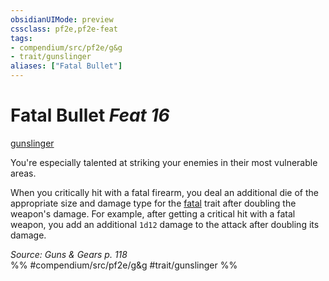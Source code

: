 ```yaml
---
obsidianUIMode: preview
cssclass: pf2e,pf2e-feat
tags:
- compendium/src/pf2e/g&g
- trait/gunslinger
aliases: ["Fatal Bullet"]
---
```

# Fatal Bullet  *Feat 16*  
[gunslinger](../../rules/traits/gunslinger-g-g.md)  


You're especially talented at striking your enemies in their most vulnerable areas.

When you critically hit with a fatal firearm, you deal an additional die of the appropriate size and damage type for the [fatal](../../rules/traits/fatal.md) trait after doubling the weapon's damage. For example, after getting a critical hit with a fatal <d12> weapon, you add an additional `1d12` damage to the attack after doubling its damage.

*Source: Guns & Gears p. 118*  
%% #compendium/src/pf2e/g&g #trait/gunslinger %%